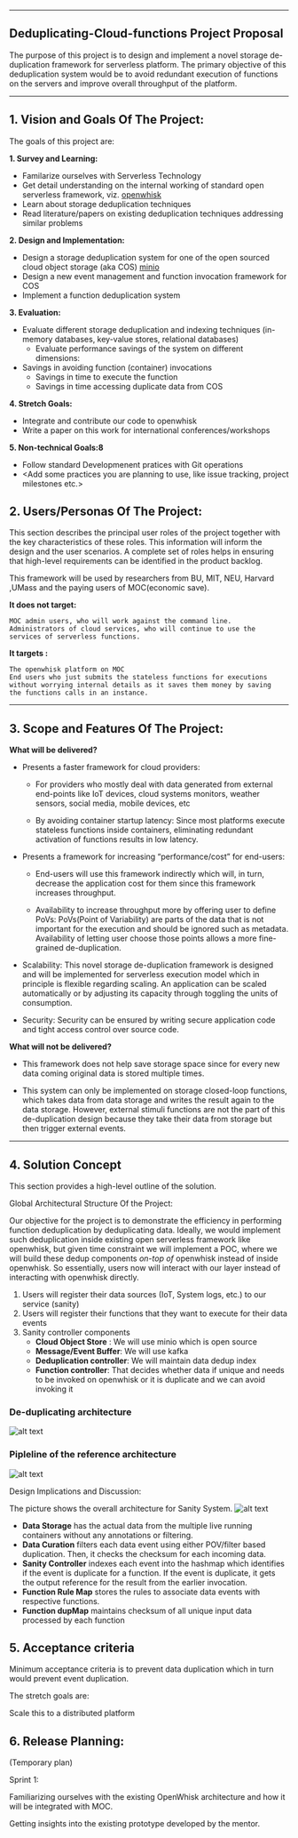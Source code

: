 ** **

## Deduplicating-Cloud-functions Project Proposal

The purpose of this project is to design and implement a novel storage de-duplication framework for serverless platform. The primary objective of this deduplication system would be to avoid redundant execution of functions on the servers and improve overall throughput of the platform.
** **

## 1.   Vision and Goals Of The Project:

The goals of this project are:

**1. Survey and Learning:**
  * Familarize ourselves with Serverless Technology
  * Get detail understanding on the internal working of standard open serverless framework, viz. [openwhisk](https://openwhisk.apache.org/)
  * Learn about storage deduplication techniques
  * Read literature/papers on existing deduplication techniques addressing similar problems

**2. Design and Implementation:**
  * Design a storage deduplication system for one of the open sourced cloud object storage (aka COS) [minio](https://www.minio.io/)
  * Design a new event management and function invocation framework for COS
  * Implement a function deduplication system
  
**3. Evaluation:**
  * Evaluate different storage deduplication and indexing techniques (in-memory databases, key-value stores, relational databases)
    * Evaluate performance savings of the system on different dimensions:
  * Savings in avoiding function (container) invocations
    * Savings in time to execute the function 
    * Savings in time accessing duplicate data from COS

**4. Stretch Goals:**
  * Integrate and contribute our code to openwhisk
  * Write a paper on this work for international conferences/workshops

**5. Non-technical Goals:8**
  * Follow standard Developmenent pratices with Git operations
  * <Add some practices you are planning to use, like issue tracking, project milestones etc.>
## 2. Users/Personas Of The Project:

This section describes the principal user roles of the project together with the key characteristics of these roles. This information will inform the design and the user scenarios. A complete set of roles helps in ensuring that high-level requirements can be identified in the product backlog.

This framework will be used by researchers from BU, MIT, NEU, Harvard ,UMass and the paying users of MOC(economic save).

  **It does not target:**
  
    MOC admin users, who will work against the command line.
    Administrators of cloud services, who will continue to use the services of serverless functions.

  **It targets :**
  
    The openwhisk platform on MOC
    End users who just submits the stateless functions for executions without worrying internal details as it saves them money by saving     the functions calls in an instance.

** **

## 3.   Scope and Features Of The Project:

**What will be delivered?**

* Presents a faster framework for cloud providers: 

  * For providers who mostly deal with data generated from external end-points like IoT devices, cloud systems monitors, weather sensors, social media, mobile devices, etc

  * By avoiding container startup latency: Since most platforms execute stateless functions inside containers, eliminating redundant activation of functions results in low latency.

*  Presents a framework for increasing “performance/cost” for end-users: 

    * End-users will use this framework indirectly which will, in turn, decrease the application cost for them since this framework increases throughput.

    * Availability to increase throughput more by offering user to define PoVs: PoVs(Point of Variability) are parts of the data that is not important for the execution and should be ignored such as metadata. Availability of letting user choose those points allows a more fine-grained de-duplication.

* Scalability: This novel storage de-duplication framework is designed and will be implemented for serverless execution model which in principle is flexible regarding scaling. An application can be scaled automatically or by adjusting its capacity through toggling the units of consumption.

* Security: Security can be ensured by writing secure application code and tight access control over source code. 

**What will not be delivered?**

* This framework does not help save storage space since for every new data coming original data is stored multiple times.

* This system can only be implemented on storage closed-loop functions, which takes data from data storage and writes the result again to the data storage. However, external stimuli functions are not the part of this de-duplication design because they take their data from storage but then trigger external events.

** **

## 4. Solution Concept

This section provides a high-level outline of the solution.


Global Architectural Structure Of the Project:

Our objective for the project is to demonstrate the efficiency in performing function deduplication by deduplicating data. Ideally, we would implement such deduplication inside existing open serverless framework like openwhisk, but given time constraint we will implement a POC, where we will build these dedup components *on-top of* openwhisk instead of inside openwhisk. So essentially, users now will interact with our layer instead of interacting with openwhisk directly.

 1. Users will register their data sources (IoT, System logs, etc.) to our service (sanity)
 2. Users will register their functions that they want to execute for their data events
 3. Sanity controller components
    * **Cloud Object Store** : We will use minio which is open source
    * **Message/Event Buffer**: We will use kafka
    * **Deduplication controller**: We will maintain data dedup index
    * **Function controller**: That decides whether data if unique and needs to be invoked on openwhisk or it is duplicate and we can           avoid invoking it 

### De-duplicating architecture 
![alt text](https://github.com/bu-528-sp19/Deduplicating-Cloud-functions/blob/master/architecture_diagram_1.PNG)

### Pipleline of the reference architecture
![alt text](https://github.com/bu-528-sp19/Deduplicating-Cloud-functions/blob/master/architecture_diagram_2.PNG)

Design Implications and Discussion:

The picture shows the overall architecture for Sanity System. 
![alt text](https://github.com/bu-528-sp19/Deduplicating-Cloud-functions/blob/master/arch.PNG)
* **Data Storage** has the actual data from the multiple live running containers without any annotations or filtering.
* **Data Curation** filters each data event using either POV/filter based duplication. Then, it checks the checksum for each incoming data.
* **Sanity Controller** indexes each event into the hashmap which identifies if the event is duplicate for a function. If the event is duplicate, it gets the output reference for the result from the earlier invocation.
* **Function Rule Map** stores the rules to associate data events with respective functions.
* **Function dupMap** maintains checksum of all unique input data processed by each function 

## 5. Acceptance criteria

Minimum acceptance criteria is to prevent data duplication which in turn would prevent event duplication. 

The stretch goals are:

Scale this to a distributed platform

## 6.  Release Planning:

(Temporary plan)

Sprint 1: 

Familiarizing ourselves with the existing OpenWhisk architecture and how it will be integrated with MOC.

Getting insights into the existing prototype developed by the mentor.

